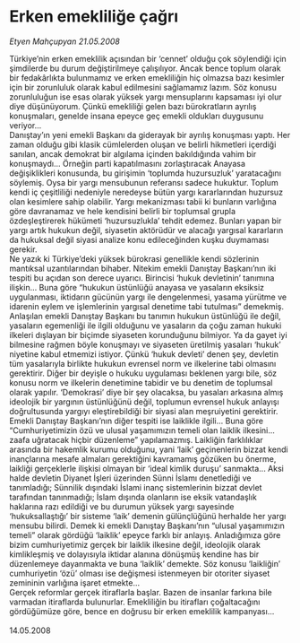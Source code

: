 # Erken emekliliğe çağrı

*Etyen Mahçupyan 21.05.2008*

<div class="taraf_structure_2col_1zq">
<div class="margen_n">



 <p>Türkiye’nin erken emeklilik açısından bir ‘cennet’ olduğu çok söylendiği için şimdilerde bu durum değiştirilmeye çalışılıyor. Ancak bence toplum olarak bir fedakârlıkta bulunmamız ve erken emekliliğin hiç olmazsa bazı kesimler için bir zorunluluk olarak kabul edilmesini sağlamamız lazım. Söz konusu zorunluluğun ise esas olarak yüksek yargı mensuplarını kapsaması iyi olur diye düşünüyorum. Çünkü emekliliği gelen bazı bürokratların ayrılış konuşmaları, genelde insana epeyce geç emekli oldukları duygusunu veriyor... <br/>
Danıştay’ın yeni emekli Başkanı da giderayak bir ayrılış konuşması yaptı. Her zaman olduğu gibi klasik cümlelerden oluşan ve belirli hikmetleri içerdiği sanılan, ancak demokrat bir algılama içinden bakıldığında vahim bir konuşmaydı... Örneğin parti kapatılmasını zorlaştıracak Anayasa değişiklikleri konusunda, bu girişimin ‘toplumda huzursuzluk’ yaratacağını söylemiş. Oysa bir yargı mensubunun referansı sadece hukuktur. Toplum kendi iç çeşitliliği nedeniyle neredeyse bütün yargı kararlarından huzursuz olan kesimlere sahip olabilir. Yargı mekanizması tabii ki bunların varlığına göre davranamaz ve hele kendisini belirli bir toplumsal grupla özdeşleştirerek hükümeti ‘huzursuzlukla’ tehdit edemez. Bunları yapan bir yargı artık hukukun değil, siyasetin aktörüdür ve alacağı yargısal kararların da hukuksal değil siyasi analize konu edileceğinden kuşku duymaması gerekir.<br/>
Ne yazık ki Türkiye’deki yüksek bürokrasi genellikle kendi sözlerinin mantıksal uzantılarından bihaber. Nitekim emekli Danıştay Başkanı’nın iki tespiti bu açıdan son derece uyarıcı. Birincisi ‘hukuk devletinin’ tanımına ilişkin... Buna göre “hukukun üstünlüğü anayasa ve yasaların eksiksiz uygulanması, iktidarın gücünün yargı ile dengelenmesi, yasama yürütme ve idarenin eylem ve işlemlerinin yargısal denetime tabi tutulması” demekmiş. Anlaşılan emekli Danıştay Başkanı bu tanımın hukukun üstünlüğü ile değil, yasaların egemenliği ile ilgili olduğunu ve yasaların da çoğu zaman hukuki ilkeleri dışlayan bir biçimde siyaseten korunduğunu bilmiyor. Ya da gayet iyi bilmesine rağmen böyle konuşmayı ve siyaseten üretilmiş yasaları ‘hukuk’ niyetine kabul etmemizi istiyor. Çünkü ‘hukuk devleti’ denen şey, devletin tüm yasalarıyla birlikte hukukun evrensel norm ve ilkelerine tabi olmasını gerektirir. Diğer bir deyişle o hukuku uygulaması beklenen yargı bile, söz konusu norm ve ilkelerin denetimine tabidir ve bu denetim de toplumsal olarak yapılır. ‘Demokrasi’ diye bir şey olacaksa, bu yasaları arkasına almış ideolojik bir yargının üstünlüğünü değil, toplumun evrensel hukuk anlayışı doğrultusunda yargıyı eleştirebildiği bir siyasi alan meşruiyetini gerektirir.<br/>
Emekli Danıştay Başkanı’nın diğer tespiti ise laiklikle ilgili... Buna göre “Cumhuriyetimizin özü ve ulusal yaşamımızın temeli olan laiklik ilkesini... zaafa uğratacak hiçbir düzenleme” yapılamazmış. Laikliğin farklılıklar arasında bir hakemlik kurumu olduğunu, yani ‘laik’ geçinenlerin bizzat kendi inançlarına mesafe almaları gerektiğini kavramamış gözüken bu önerme, laikliği gerçeklerle ilişkisi olmayan bir ‘ideal kimlik duruşu’ sanmakta... Aksi halde devletin Diyanet İşleri üzerinden Sünni İslamı denetlediği ve tanımladığı; Sünnilik dışındaki İslami inanç sistemlerinin bizzat devlet tarafından tanınmadığı; İslam dışında olanların ise eksik vatandaşlık haklarına razı edildiği ve bu durumun yüksek yargı sayesinde ‘hukuksallaştığı’ bir sisteme ‘laik’ demenin gülünçlüğünü herhalde her yargı mensubu bilirdi. Demek ki emekli Danıştay Başkanı’nın “ulusal yaşamımızın temeli” olarak gördüğü ‘laiklik’ epeyce farklı bir anlayış. Anladığımıza göre bizim cumhuriyetimiz gerçek bir laiklik ilkesine değil, ideolojik olarak kimlikleşmiş ve dolayısıyla iktidar alanına dönüşmüş kendine has bir düzenlemeye dayanmakta ve buna ‘laiklik’ demekte. Söz konusu ‘laikliğin’ cumhuriyetin ‘özü’ olması ise değişmesi istenmeyen bir otoriter siyaset zemininin varlığına işaret etmekte...<br/>
Gerçek reformlar gerçek itiraflarla başlar. Bazen de insanlar farkına bile varmadan itiraflarda bulunurlar. Emekliliğin bu itirafları çoğaltacağını gördüğümüze göre, bence en doğrusu bir erken emeklilik kampanyası...<br/>
<br/>
14.05.2008</p>
<br/>
<br/>
<br/>



<br/>


<div id="taraf_not">
</div>

</div>


</div>
